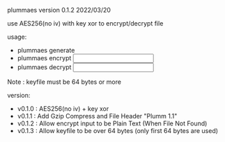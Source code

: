 plummaes version 0.1.2 2022/03/20

use AES256(no iv) with key xor to encrypt/decrypt file

usage:
- plummaes generate <keyfile>
- plummaes encrypt <input> <output> <keyfile>
- plummaes decrypt <input> <output> <keyfile>

Note : keyfile must be 64 bytes or more

version:
- v0.1.0 : AES256(no iv) + key xor 
- v0.1.1 : Add Gzip Compress and File Header "Plumm 1.1"
- v0.1.2 : Allow encrypt input to be Plain Text (When File Not Found)
- v0.1.3 : Allow keyfile to be over 64 bytes (only first 64 bytes are used)